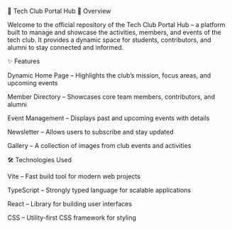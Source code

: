 🚀 Tech Club Portal Hub
📌 Overview

Welcome to the official repository of the Tech Club Portal Hub – a platform built to manage and showcase the activities, members, and events of the tech club. It provides a dynamic space for students, contributors, and alumni to stay connected and informed.

✨ Features

Dynamic Home Page – Highlights the club’s mission, focus areas, and upcoming events

Member Directory – Showcases core team members, contributors, and alumni

Event Management – Displays past and upcoming events with details

Newsletter – Allows users to subscribe and stay updated

Gallery – A collection of images from club events and activities

🛠️ Technologies Used

Vite – Fast build tool for modern web projects

TypeScript – Strongly typed language for scalable applications

React – Library for building user interfaces

CSS – Utility-first CSS framework for styling
